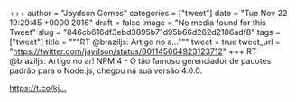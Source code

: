 
+++
author = "Jaydson Gomes"
categories = ["tweet"]
date = "Tue Nov 22 19:29:45 +0000 2016"
draft = false
image = "No media found for this Tweet"
slug = "846cb616df3ebd3895b71d95b66d262d2186adf8"
tags = ["tweet"]
title = """RT @braziljs: Artigo no a..."""
tweet = true
tweet_url = "https://twitter.com/jaydson/status/801145664923123712"
+++
RT @braziljs: Artigo no ar! NPM 4 - O tão famoso gerenciador de pacotes padrão para o Node.js, chegou na sua versão 4.0.0.

https://t.co/kj…
